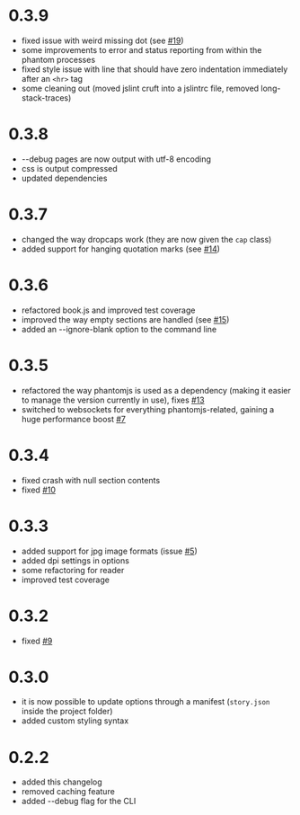 0.3.9
===

- fixed issue with weird missing dot (see [#19](https://github.com/andrey-p/apocalism-js/issues/19))
- some improvements to error and status reporting from within the phantom processes
- fixed style issue with line that should have zero indentation immediately after an `<hr>` tag
- some cleaning out (moved jslint cruft into a jslintrc file, removed long-stack-traces)

0.3.8
===

- --debug pages are now output with utf-8 encoding
- css is output compressed
- updated dependencies

0.3.7
===

- changed the way dropcaps work (they are now given the `cap` class)
- added support for hanging quotation marks (see [#14](https://github.com/andrey-p/apocalism-js/issues/14))

0.3.6
===

- refactored book.js and improved test coverage
- improved the way empty sections are handled (see [#15](https://github.com/andrey-p/apocalism-js/issues/15))
- added an --ignore-blank option to the command line

0.3.5
====

- refactored the way phantomjs is used as a dependency (making it easier to manage the version currently in use), fixes [#13](https://github.com/andrey-p/apocalism-js/issues/10)
- switched to websockets for everything phantomjs-related, gaining a huge performance boost [#7](https://github.com/andrey-p/apocalism-js/issues/7)

0.3.4
====

- fixed crash with null section contents
- fixed [#10](https://github.com/andrey-p/apocalism-js/issues/10)

0.3.3
====

- added support for jpg image formats (issue [#5](https://github.com/andrey-p/apocalism-js/issues/5))
- added dpi settings in options
- some refactoring for reader
- improved test coverage

0.3.2
====

- fixed [#9](https://github.com/andrey-p/apocalism-js/issues/9)

0.3.0
====

- it is now possible to update options through a manifest (`story.json` inside the project folder)
- added custom styling syntax

0.2.2
====

- added this changelog
- removed caching feature
- added --debug flag for the CLI
